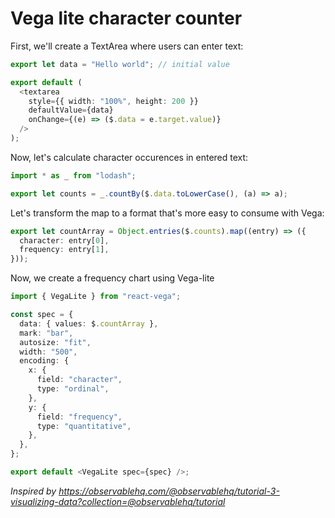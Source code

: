 # Vega lite character counter

First, we'll create a TextArea where users can enter text:

```typescript
export let data = "Hello world"; // initial value

export default (
  <textarea
    style={{ width: "100%", height: 200 }}
    defaultValue={data}
    onChange={(e) => ($.data = e.target.value)}
  />
);
```

Now, let's calculate character occurences in entered text:

```typescript
import * as _ from "lodash";

export let counts = _.countBy($.data.toLowerCase(), (a) => a);
```

Let's transform the map to a format that's more easy to consume with Vega:

```typescript
export let countArray = Object.entries($.counts).map((entry) => ({
  character: entry[0],
  frequency: entry[1],
}));
```

Now, we create a frequency chart using Vega-lite

```typescript
import { VegaLite } from "react-vega";

const spec = {
  data: { values: $.countArray },
  mark: "bar",
  autosize: "fit",
  width: "500",
  encoding: {
    x: {
      field: "character",
      type: "ordinal",
    },
    y: {
      field: "frequency",
      type: "quantitative",
    },
  },
};

export default <VegaLite spec={spec} />;
```

_Inspired by https://observablehq.com/@observablehq/tutorial-3-visualizing-data?collection=@observablehq/tutorial_
